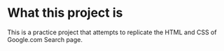 # What this project is

This is a practice project that attempts to replicate the HTML and CSS of Google.com Search page.